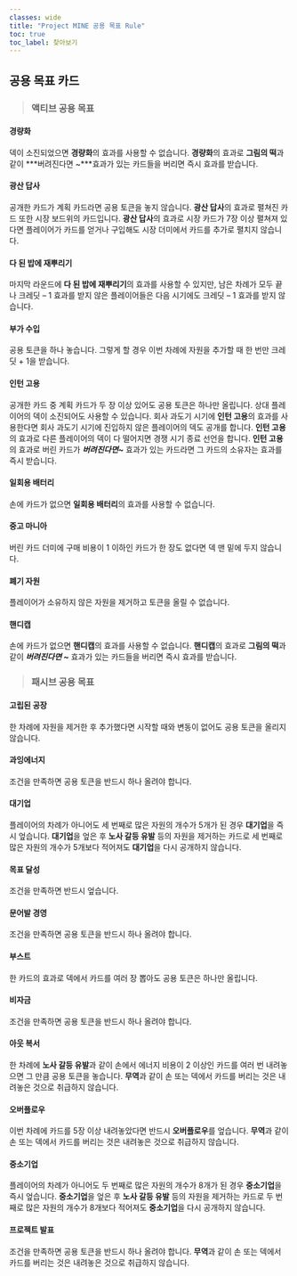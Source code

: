 ```yaml
---
classes: wide
title: "Project MINE 공용 목표 Rule"
toc: true
toc_label: 찾아보기
---
```

## **공용 목표 카드**

>  ### 액티브 공용 목표

#### **경량화**

덱이 소진되었으면 **경량화**의 효과를 사용할 수 없습니다. **경량화**의 효과로 **그림의 떡**과 같이 ***버려진다면 ~***효과가 있는 카드들을 버리면 즉시 효과를 받습니다.

#### **광산 답사**

공개한 카드가 계획 카드라면 공용 토큰을 놓지 않습니다. **광산 답사**의 효과로 펼쳐진 카드 또한 시장 보드위의 카드입니다. **광산 답사**의 효과로 시장 카드가 7장 이상 펼쳐져 있다면 플레이어가 카드를 얻거나 구입해도 시장 더미에서 카드를 추가로 펼치지 않습니다.

#### **다 된 밥에 재뿌리기**

마지막 라운드에 **다 된 밥에 재뿌리기**의 효과를 사용할 수 있지만, 남은 차례가 모두 끝나 크레딧 – 1 효과를 받지 않은 플레이어들은 다음 시기에도 크레딧 – 1 효과를 받지 않습니다.

#### **부가 수입**

공용 토큰을 하나 놓습니다. 그렇게 할 경우 이번 차례에 자원을 추가할 때 한 번만 크레딧 + 1을 받습니다. 

#### **인턴 고용**

공개한 카드 중 계획 카드가 두 장 이상 있어도 공용 토큰은 하나만 올립니다. 상대 플레이어의 덱이 소진되어도 사용할 수 있습니다. 회사 과도기 시기에 **인턴 고용**의 효과를 사용한다면 회사 과도기 시기에 진입하지 않은 플레이어의 덱도 공개를 합니다. **인턴 고용**의 효과로 다른 플레이어의 덱이 다 떨어지면 경쟁 시기 종료 선언을 합니다. **인턴 고용**의 효과로 버린 카드가 ***버려진다면~*** 효과가 있는 카드라면 그 카드의 소유자는 효과를 즉시 받습니다.

#### **일회용 배터리**

손에 카드가 없으면 **일회용 배터리**의 효과를 사용할 수 없습니다.

#### **중고 마니아**

버린 카드 더미에 구매 비용이 1 이하인 카드가 한 장도 없다면 덱 맨 밑에 두지 않습니다.

#### **폐기 자원**

플레이어가 소유하지 않은 자원을 제거하고 토큰을 올릴 수 없습니다.

#### **핸디캡**

손에 카드가 없으면 **핸디캡**의 효과를 사용할 수 없습니다. **핸디캡**의 효과로 **그림의 떡**과 같이 ***버려진다면 ~*** 효과가 있는 카드들을 버리면 즉시 효과를 받습니다.

>  ### 패시브 공용 목표

#### **고립된 공장**

한 차례에 자원을 제거한 후 추가했다면 시작할 때와 변동이 없어도 공용 토큰을 올리지 않습니다.

#### **과잉에너지**

조건을 만족하면 공용 토큰을 반드시 하나 올려야 합니다.

#### **대기업**

플레이어의 차례가 아니어도 세 번째로 많은 자원의 개수가 5개가 된 경우 **대기업**을 즉시 엎습니다. **대기업**을 엎은 후 **노사 갈등 유발** 등의 자원을 제거하는 카드로 세 번째로 많은 자원의 개수가 5개보다 적어져도 **대기업**을 다시 공개하지 않습니다.

#### **목표 달성**

조건을 만족하면 반드시 엎습니다.

#### **문어발 경영**

조건을 만족하면 공용 토큰을 반드시 하나 올려야 합니다.

#### **부스트**

한 카드의 효과로 덱에서 카드를 여러 장 뽑아도 공용 토큰은 하나만 올립니다.

#### **비자금**

조건을 만족하면 공용 토큰을 반드시 하나 올려야 합니다.

#### **아웃 복서**

한 차례에 **노사 갈등 유발**과 같이 손에서 에너지 비용이 2 이상인 카드를 여러 번 내려놓으면 그 만큼 공용 토큰을 놓습니다. **무역**과 같이 손 또는 덱에서 카드를 버리는 것은 내려놓은 것으로 취급하지 않습니다.

#### **오버플로우**

이번 차례에 카드를 5장 이상 내려놓았다면 반드시 **오버플로우**를 엎습니다. **무역**과 같이 손 또는 덱에서 카드를 버리는 것은 내려놓은 것으로 취급하지 않습니다.

#### 중소기업

플레이어의 차례가 아니어도 두 번째로 많은 자원의 개수가 8개가 된 경우 **중소기업**을 즉시 엎습니다. **중소기업**을 엎은 후 **노사 갈등 유발** 등의 자원을 제거하는 카드로 두 번째로 많은 자원의 개수가 8개보다 적어져도 **중소기업**을 다시 공개하지 않습니다.

#### **프로젝트 발표**

조건을 만족하면 공용 토큰을 반드시 하나 올려야 합니다. **무역**과 같이 손 또는 덱에서 카드를 버리는 것은 내려놓은 것으로 취급하지 않습니다.

